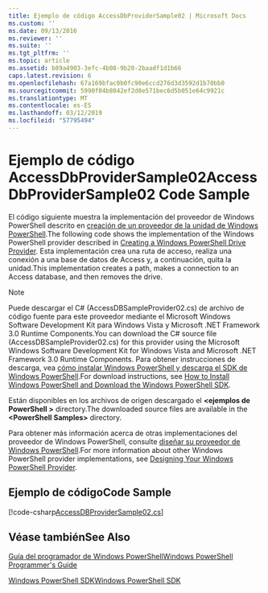 ```yaml
---
title: Ejemplo de código AccessDbProviderSample02 | Microsoft Docs
ms.custom: ''
ms.date: 09/13/2016
ms.reviewer: ''
ms.suite: ''
ms.tgt_pltfrm: ''
ms.topic: article
ms.assetid: b89a4903-3efc-4b08-9b20-2baadf1d1b66
caps.latest.revision: 6
ms.openlocfilehash: 67a169bfac0b0fc90e6ccd276d3d3592d1b70bb0
ms.sourcegitcommit: 5990f04b8042ef2d8e571bec6d5b051e64c9921c
ms.translationtype: MT
ms.contentlocale: es-ES
ms.lasthandoff: 03/12/2019
ms.locfileid: "57795494"
---
```

# <a name="accessdbprovidersample02-code-sample"></a><span data-ttu-id="0f180-102">Ejemplo de código AccessDbProviderSample02</span><span class="sxs-lookup"><span data-stu-id="0f180-102">AccessDbProviderSample02 Code Sample</span></span>

<span data-ttu-id="0f180-103">El código siguiente muestra la implementación del proveedor de Windows PowerShell descrito en [creación de un proveedor de la unidad de Windows PowerShell](./creating-a-windows-powershell-drive-provider.md).</span><span class="sxs-lookup"><span data-stu-id="0f180-103">The following code shows the implementation of the Windows PowerShell provider described in [Creating a Windows PowerShell Drive Provider](./creating-a-windows-powershell-drive-provider.md).</span></span> <span data-ttu-id="0f180-104">Esta implementación crea una ruta de acceso, realiza una conexión a una base de datos de Access y, a continuación, quita la unidad.</span><span class="sxs-lookup"><span data-stu-id="0f180-104">This implementation creates a path, makes a connection to an Access database, and then removes the drive.</span></span>

> [!NOTE]
> <span data-ttu-id="0f180-105">Puede descargar el C# (AccessDBSampleProvider02.cs) de archivo de código fuente para este proveedor mediante el Microsoft Windows Software Development Kit para Windows Vista y Microsoft .NET Framework 3.0 Runtime Components.</span><span class="sxs-lookup"><span data-stu-id="0f180-105">You can download the C# source file (AccessDBSampleProvider02.cs) for this provider using the Microsoft Windows Software Development Kit for Windows Vista and Microsoft .NET Framework 3.0 Runtime Components.</span></span> <span data-ttu-id="0f180-106">Para obtener instrucciones de descarga, vea [cómo instalar Windows PowerShell y descarga el SDK de Windows PowerShell](/powershell/developer/installing-the-windows-powershell-sdk).</span><span class="sxs-lookup"><span data-stu-id="0f180-106">For download instructions, see [How to Install Windows PowerShell and Download the Windows PowerShell SDK](/powershell/developer/installing-the-windows-powershell-sdk).</span></span>
>
> <span data-ttu-id="0f180-107">Están disponibles en los archivos de origen descargado el  **\<ejemplos de PowerShell >** directory.</span><span class="sxs-lookup"><span data-stu-id="0f180-107">The downloaded source files are available in the **\<PowerShell Samples>** directory.</span></span>
>
> <span data-ttu-id="0f180-108">Para obtener más información acerca de otras implementaciones del proveedor de Windows PowerShell, consulte [diseñar su proveedor de Windows PowerShell](./designing-your-windows-powershell-provider.md).</span><span class="sxs-lookup"><span data-stu-id="0f180-108">For more information about other Windows PowerShell provider implementations, see [Designing Your Windows PowerShell Provider](./designing-your-windows-powershell-provider.md).</span></span>

## <a name="code-sample"></a><span data-ttu-id="0f180-109">Ejemplo de código</span><span class="sxs-lookup"><span data-stu-id="0f180-109">Code Sample</span></span>

[!code-csharp[AccessDBProviderSample02.cs](../../powershell-sdk-samples/SDK-2.0/csharp/AccessDBProviderSample02/AccessDBProviderSample02.cs#L11-L154 "AccessDBProviderSample02.cs")]


## <a name="see-also"></a><span data-ttu-id="0f180-110">Véase también</span><span class="sxs-lookup"><span data-stu-id="0f180-110">See Also</span></span>

[<span data-ttu-id="0f180-111">Guía del programador de Windows PowerShell</span><span class="sxs-lookup"><span data-stu-id="0f180-111">Windows PowerShell Programmer's Guide</span></span>](./windows-powershell-programmer-s-guide.md)

[<span data-ttu-id="0f180-112">Windows PowerShell SDK</span><span class="sxs-lookup"><span data-stu-id="0f180-112">Windows PowerShell SDK</span></span>](../windows-powershell-reference.md)